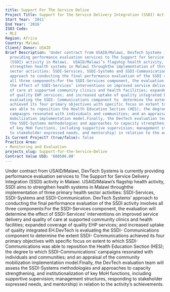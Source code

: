 ```yaml
---
title: Support For The Service Delive
Project Title: Support for the Service Delivery Integration (SSDI) Activity Evaluation
Start Year: '2011'
End Year: '2016'
ISO3 Code:
- MLI
Region: Africa
Country: Malawi
Client/ Donor: USAID
Brief Description: 'Under contract from USAID/Malawi, DevTech Systems is currently
  providing performance evaluation services to The Support for Service Delivery Integration
  (SSDI) activity in Malawi.  USAID/Malawi’s flagship health activity, SSDI aims to
  strengthen health systems in Malawi throughthe implementation of three primary health
  sector activities: SSDI-Services, SSDI-Systems and SSDI-Communication. DevTech Systems’
  approach to conducting the final performance evaluation of the SSDI activity involves
  all three components:For the SSDI-Services component, the evaluation will determine
  the effect of SSDI-Services’ interventions on improved service delivery and quality
  of care at supported community clinics and health facilities; expanded coverage
  of quality EHP services; and increased uptake of quality integrated EH.DevTech is
  evaluating the SSDI- Communications component to  determine the extent SSDI- Communications
  achieved its four primary objectives with specific focus on extent to which SSDI-Communications
  was able to reposition the Health Education Section (HES); the degree to which SSDI-Communications’
  campaigns resonated with individuals and communities; and an appraisal of the community
  mobilization implementation model.Finally, the DevTech evaluation team will assess
  the SSDI-Systems methodologies and approaches to capacity strengthening, and institutionalization
  of key MoH functions, including supportive supervision; management structures, responding
  to stakeholder expressed needs, and mentorship) in relation to the activity’s achievements.'
Is Current Project? (true/false): false
Practice Area:
- Monitoring and Evaluation
projects_slug: Support-for-the-Service-Delive
Contract Value USD: '608506.00'
---
```


Under contract from USAID/Malawi, DevTech Systems is currently providing performance evaluation services to The Support for Service Delivery Integration (SSDI) activity in Malawi.  USAID/Malawi’s flagship health activity, SSDI aims to strengthen health systems in Malawi throughthe implementation of three primary health sector activities: SSDI-Services, SSDI-Systems and SSDI-Communication. DevTech Systems’ approach to conducting the final performance evaluation of the SSDI activity involves all three components:For the SSDI-Services component, the evaluation will determine the effect of SSDI-Services’ interventions on improved service delivery and quality of care at supported community clinics and health facilities; expanded coverage of quality EHP services; and increased uptake of quality integrated EH.DevTech is evaluating the SSDI- Communications component to  determine the extent SSDI- Communications achieved its four primary objectives with specific focus on extent to which SSDI-Communications was able to reposition the Health Education Section (HES); the degree to which SSDI-Communications’ campaigns resonated with individuals and communities; and an appraisal of the community mobilization implementation model.Finally, the DevTech evaluation team will assess the SSDI-Systems methodologies and approaches to capacity strengthening, and institutionalization of key MoH functions, including supportive supervision; management structures, responding to stakeholder expressed needs, and mentorship) in relation to the activity’s achievements.
